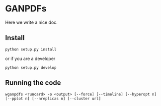 # GANPDFs

Here we write a nice doc.

## Install

```
python setup.py install
```

or if you are a developer

```
python setup.py develop
```

## Running the code

```
wganpdfs <runcard> -o <output> [--force] [--timeline] [--hyperopt n] [--pplot n] [--nreplicas n] [--cluster url]
```
